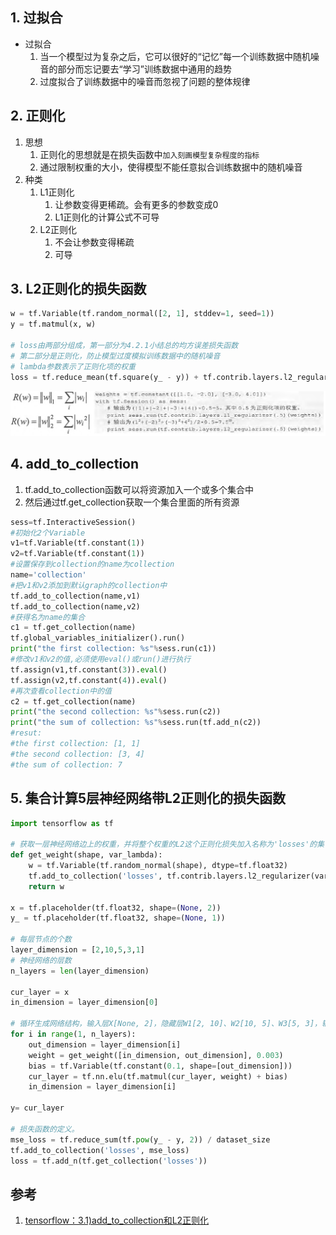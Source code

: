 

## 1. 过拟合

* 过拟合
    1. 当一个模型过为复杂之后，它可以很好的“记忆”每一个训练数据中随机噪音的部分而忘记要去“学习”训练数据中通用的趋势
    2. 过度拟合了训练数据中的噪音而忽视了问题的整体规律

## 2. 正则化

1. 思想
    1. 正则化的思想就是在损失函数中`加入刻画模型复杂程度的指标`
    2. 通过限制权重的大小，使得模型不能任意拟合训练数据中的随机噪音
2. 种类
    1. L1正则化
        1. 让参数变得更稀疏。会有更多的参数变成0
        2. L1正则化的计算公式不可导
    2. L2正则化
        1. 不会让参数变得稀疏
        2. 可导

## 3. L2正则化的损失函数

```py
w = tf.Variable(tf.random_normal([2, 1], stddev=1, seed=1))
y = tf.matmul(x, w)

# loss由两部分组成，第一部分为4.2.1小结总的均方误差损失函数
# 第二部分是正则化，防止模型过度模拟训练数据中的随机噪音
# lambda参数表示了正则化项的权重
loss = tf.reduce_mean(tf.square(y_ - y)) + tf.contrib.layers.l2_regularizer(lambda)(w)
```

![L1&L2正则化](L1&L2正则化.png)

## 4. add_to_collection

1. tf.add_to_collection函数可以将资源加入一个或多个集合中
2. 然后通过tf.get_collection获取一个集合里面的所有资源

```py
sess=tf.InteractiveSession()
#初始化2个Variable
v1=tf.Variable(tf.constant(1))
v2=tf.Variable(tf.constant(1))
#设置保存到collection的name为collection
name='collection'
#把v1和v2添加到默认graph的collection中
tf.add_to_collection(name,v1)
tf.add_to_collection(name,v2)
#获得名为name的集合
c1 = tf.get_collection(name)
tf.global_variables_initializer().run()
print("the first collection: %s"%sess.run(c1))
#修改v1和v2的值,必须使用eval()或run()进行执行
tf.assign(v1,tf.constant(3)).eval()
tf.assign(v2,tf.constant(4)).eval()
#再次查看collection中的值
c2 = tf.get_collection(name)
print("the second collection: %s"%sess.run(c2))
print("the sum of collection: %s"%sess.run(tf.add_n(c2))
#resut:
#the first collection: [1, 1]
#the second collection: [3, 4]
#the sum of collection: 7
```


## 5. 集合计算5层神经网络带L2正则化的损失函数

```py
import tensorflow as tf

# 获取一层神经网络边上的权重，并将整个权重的L2这个正则化损失加入名称为'losses'的集合中
def get_weight(shape, var_lambda):
    w = tf.Variable(tf.random_normal(shape), dtype=tf.float32)
    tf.add_to_collection('losses', tf.contrib.layers.l2_regularizer(var_lambda)(w))
    return w

x = tf.placeholder(tf.float32, shape=(None, 2))
y_ = tf.placeholder(tf.float32, shape=(None, 1))

# 每层节点的个数
layer_dimension = [2,10,5,3,1]
# 神经网络的层数
n_layers = len(layer_dimension)

cur_layer = x
in_dimension = layer_dimension[0]

# 循环生成网络结构，输入层X[None, 2]，隐藏层W1[2, 10]、W2[10, 5]、W3[5, 3]，输出层Y[None, 1]
for i in range(1, n_layers):
    out_dimension = layer_dimension[i]
    weight = get_weight([in_dimension, out_dimension], 0.003)
    bias = tf.Variable(tf.constant(0.1, shape=[out_dimension]))
    cur_layer = tf.nn.elu(tf.matmul(cur_layer, weight) + bias)
    in_dimension = layer_dimension[i]

y= cur_layer

# 损失函数的定义。
mse_loss = tf.reduce_sum(tf.pow(y_ - y, 2)) / dataset_size
tf.add_to_collection('losses', mse_loss)
loss = tf.add_n(tf.get_collection('losses'))
```

## 参考

1. [tensorflow：3.1)add_to_collection和L2正则化](https://blog.csdn.net/jiangpeng59/article/details/72852184)